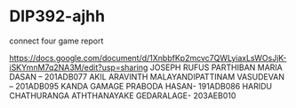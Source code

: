 #  DIP392-ajhh
 connect four game report
 
https://docs.google.com/document/d/1XnbbfKp2mcvc7QWLyiaxLsWOsJjK-iSKYmnM7q2NA3M/edit?usp=sharing
JOSEPH RUFUS PARTHIBAN MARIA DASAN – 201ADB077
AKIL ARAVINTH MALAYANDIPATTINAM VASUDEVAN – 201ADB095
KANDA GAMAGE PRABODA HASAN- 191ADB086
HARIDU CHATHURANGA ATHTHANAYAKE GEDARALAGE- 203AEB010
